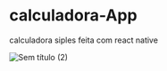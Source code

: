 # calculadora-App
calculadora siples feita com  react native 




![Sem título (2)](https://user-images.githubusercontent.com/119140931/220250846-7fc1b316-241c-478c-9a50-7fa40704bf8d.jpg)
